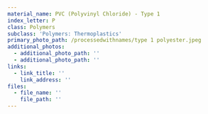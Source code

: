 ```yaml
---
material_name: PVC (Polyvinyl Chloride) - Type 1
index_letter: P
class: Polymers
subclass: 'Polymers: Thermoplastics'
primary_photo_path: /processedwithnames/type 1 polyester.jpeg
additional_photos:
  - additional_photo_path: ''
  - additional_photo_path: ''
links:
  - link_title: ''
    link_address: ''
files:
  - file_name: ''
    file_path: ''
---
```


